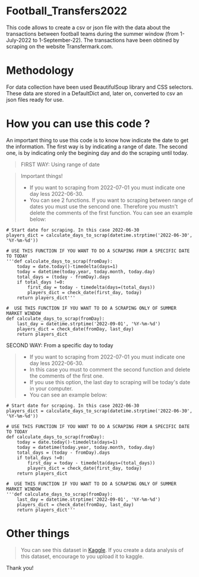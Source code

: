 # Football_Transfers2022

This code allows to create a csv or json file with the data about the transactions between football teams during the summer window (from 1-July-2022 to 1-September-22). The transactions have been obtined by scraping on the website Transfermark.com.

# Methodology

For data collection have been used BeautifulSoup library and CSS selectors. These data are stored in a DefaultDict and, later on, converted to csv an json files ready for use.

# How you can use this code ?

An important thing to use this code is to know how indicate the date to get the information. The first way is by indicating a range of date. The second one, is by indicating only the begining day and do the scraping until today. 

> FIRST WAY: Using range of date

> Important things! 
> - If you want to scraping from 2022-07-01 you must indicate one day less 2022-06-30.  
> - You can see 2 functions. If you want to scraping between range of dates you must use the sencond one. Therefore you mustn't delete the comments of the first function.
> You can see an example below:

```
# Start date for scraping. In this case 2022-06-30
players_dict = calculate_days_to_scrap(datetime.strptime('2022-06-30', '%Y-%m-%d'))

# USE THIS FUNCTION IF YOU WANT TO DO A SCRAPING FROM A SPECIFIC DATE TO TODAY
'''def calculate_days_to_scrap(fromDay):
    today = date.today()-timedelta(days=1)
    today = datetime(today.year, today.month, today.day)
    total_days = (today - fromDay).days
    if total_days !=0:
        first_day = today - timedelta(days=(total_days))
        players_dict = check_date(first_day, today)
    return players_dict'''

#  USE THIS FUNCTION IF YOU WANT TO DO A SCRAPING ONLY OF SUMMER MARKET WINDOW
def calculate_days_to_scrap(fromDay):
    last_day = datetime.strptime('2022-09-01', '%Y-%m-%d')
    players_dict = check_date(fromDay, last_day)   
    return players_dict
```

SECOND WAY: From a specific day to today

> - If you want to scraping from 2022-07-01 you must indicate one day less 2022-06-30.  
> - In this case you must to comment the second function and delete the comments of the first one. 
> - If you use this option, the last day to scraping will be today's date in your computer.
> - You can see an example below:

```
# Start date for scraping. In this case 2022-06-30
players_dict = calculate_days_to_scrap(datetime.strptime('2022-06-30', '%Y-%m-%d'))

# USE THIS FUNCTION IF YOU WANT TO DO A SCRAPING FROM A SPECIFIC DATE TO TODAY
def calculate_days_to_scrap(fromDay):
    today = date.today()-timedelta(days=1)
    today = datetime(today.year, today.month, today.day)
    total_days = (today - fromDay).days
    if total_days !=0:
        first_day = today - timedelta(days=(total_days))
        players_dict = check_date(first_day, today)
    return players_dict

#  USE THIS FUNCTION IF YOU WANT TO DO A SCRAPING ONLY OF SUMMER MARKET WINDOW
'''def calculate_days_to_scrap(fromDay):
    last_day = datetime.strptime('2022-09-01', '%Y-%m-%d')
    players_dict = check_date(fromDay, last_day)   
    return players_dict'''
```

# Other things
> You can see this dataset in [Kaggle](https://www.kaggle.com/datasets/davidmolina/football-summer-market-2022). If you create a data analysis of this dataset, encourage to you upload it to kaggle.

Thank you!
